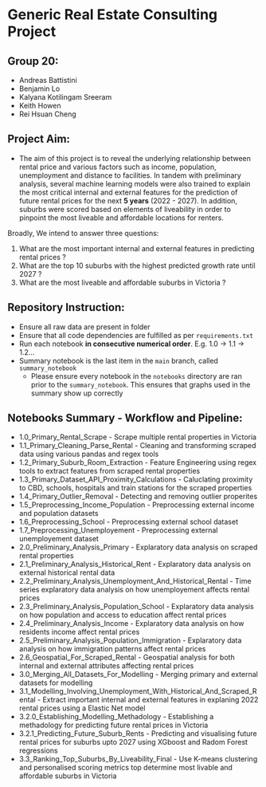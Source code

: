 # Generic Real Estate Consulting Project


## Group 20:
* Andreas Battistini
* Benjamin Lo
* Kalyana Kotilingam Sreeram
* Keith Howen
* Rei Hsuan Cheng

## Project Aim:
* The aim of this project is to reveal the underlying relationship between rental price and various factors such as income, population, unemployment and distance to facilities. In tandem with preliminary analysis, several machine learning models were also trained to explain the most critical internal and external features for the prediction of future rental prices for the next **5 years** (2022 - 2027). In addition, suburbs were scored based on elements of liveability in order to pinpoint the most liveable and affordable locations for renters.

Broadly, We intend to answer three questions:

1. What are the most important internal and external features in predicting rental prices ?
2. What are the top 10 suburbs with the highest predicted growth rate until 2027 ?
3. What are the most liveable and affordable suburbs in Victoria ?

## Repository Instruction:
* Ensure all raw data are present in folder
* Ensure that all code dependencies are fulfilled as per ```requirements.txt```
* Run each notebook **in consecutive numerical order**. E.g. 1.0 -> 1.1 -> 1.2...
* Summary notebook is the last item in the ```main``` branch, called ```summary_notebook```
  * Please ensure every notebook in the ```notebooks``` directory are ran prior to the ```summary_notebook```. This ensures that graphs used in the summary show up correctly
  
## Notebooks Summary - Workflow and Pipeline:

* 1.0_Primary_Rental_Scrape - Scrape multiple rental properties in Victoria 
* 1.1_Primary_Cleaning_Parse_Rental - Cleaning and transforming scraped data using various pandas and regex tools 
* 1.2_Primary_Suburb_Room_Extraction - Feature Engineering using regex tools to extract features from scraped rental properties 
* 1.3_Primary_Dataset_API_Proximity_Calculations - Caluclating proximity to CBD, schools, hospitals and train stations for the scraped properties  
* 1.4_Primary_Outlier_Removal - Detecting and removing outlier properites 
* 1.5_Preprocessing_Income_Population - Preprocessing external income and population datasets 
* 1.6_Preprocessing_School - Preprocessing external school dataset 
* 1.7_Preprocessing_Unemployement - Preprocessing external unemployement dataset 
* 2.0_Preliminary_Analysis_Primary - Explaratory data analysis on scraped rental properties 
* 2.1_Preliminary_Analysis_Historical_Rent - Explaratory data analysis on external historical rental data 
* 2.2_Preliminary_Analysis_Unemployment_And_Historical_Rental - Time series explaratory data analysis on how unemployement affects rental prices 
* 2.3_Preliminary_Analysis_Population_School - Explaratory data analysis on how population and access to education affect rental prices 
* 2.4_Preliminary_Analysis_Income - Explaratory data analysis on how residents income affect rental prices 
* 2.5_Preliminary_Analysis_Population_Immigration - Explaratory data analysis on how immigration patterns affect rental prices 
* 2.6_Geospatial_For_Scraped_Rental - Geospatial analysis for both internal and external attributes affecting rental prices 
* 3.0_Merging_All_Datasets_For_Modelling - Merging primary and external datasets for modelling
* 3.1_Modelling_Involving_Unemployment_With_Historical_And_Scraped_Rental -  Extract important internal and external features in explaning 2022 rental prices using a Elastic Net model 
* 3.2.0_Establishing_Modelling_Methadology - Establishing a methadology for predicting future rental prices in Victoria 
* 3.2.1_Predicting_Future_Suburb_Rents - Predicting and visualising future rental prices for suburbs upto 2027 using XGboost and Radom Forest regressions 
* 3.3_Ranking_Top_Suburbs_By_Liveability_Final - Use K-means clustering and personalised scoring metrics top determine most livable and affordable suburbs in Victoria 

